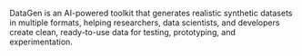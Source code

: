 DataGen is an AI-powered toolkit that generates realistic synthetic datasets in multiple formats, helping researchers, data scientists, and developers create clean, ready-to-use data for testing, prototyping, and experimentation.
